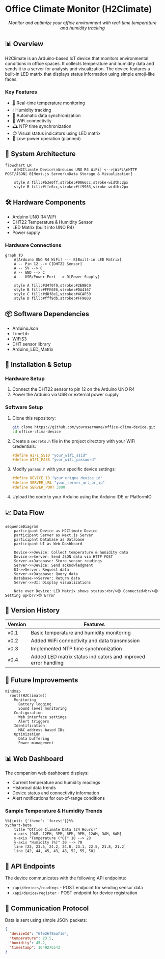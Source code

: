 # Office Climate Monitor (H2Climate)

<div align="center">
  <!-- Image will be added later -->
  <p><em>Monitor and optimize your office environment with real-time temperature and humidity tracking</em></p>
</div>

## 📊 Overview

H2Climate is an Arduino-based IoT device that monitors environmental conditions in office spaces. It collects temperature and humidity data and sends it to a server for analysis and visualization. The device features a built-in LED matrix that displays status information using simple emoji-like faces.

### Key Features

- 🌡️ Real-time temperature monitoring
- 💧 Humidity tracking
- 🔄 Automatic data synchronization
- 📶 WiFi connectivity
- 🕰️ NTP time synchronization
- 😊 Visual status indicators using LED matrix
- 🔋 Low-power operation (planned)

## 📐 System Architecture

```mermaid
flowchart LR
    A[H2Climate Device\nArduino UNO R4 WiFi] <-->|WiFi\nHTTP POST/JSON| B[Next.js Server\nData Storage & Visualization]

    style A fill:#b3e0ff,stroke:#0066cc,stroke-width:2px
    style B fill:#ffe6cc,stroke:#ff9933,stroke-width:2px
```

## 🛠️ Hardware Components

- Arduino UNO R4 WiFi
- DHT22 Temperature & Humidity Sensor
- LED Matrix (built into UNO R4)
- Power supply

### Hardware Connections

```mermaid
graph TD
    A[Arduino UNO R4 WiFi] --- B[Built-in LED Matrix]
    A -- Pin 12 --> C[DHT22 Sensor]
    A -- 5V --> C
    A -- GND --> C
    A -- USB/Power Port --> D[Power Supply]

    style A fill:#d4f0f0,stroke:#2E8BC0
    style B fill:#FFE6E6,stroke:#DA4167
    style C fill:#d8f8e1,stroke:#4CAF50
    style D fill:#fff9db,stroke:#FF9800
```

## 📦 Software Dependencies

- ArduinoJson
- TimeLib
- WiFiS3
- DHT sensor library
- Arduino_LED_Matrix

## 🔧 Installation & Setup

### Hardware Setup

1. Connect the DHT22 sensor to pin 12 on the Arduino UNO R4
2. Power the Arduino via USB or external power supply

### Software Setup

1. Clone this repository:

   ```bash
   git clone https://github.com/yourusername/office-clima-device.git
   cd office-clima-device
   ```

2. Create a `secrets.h` file in the project directory with your WiFi credentials:

   ```cpp
   #define WIFI_SSID "your_wifi_ssid"
   #define WIFI_PASS "your_wifi_password"
   ```

3. Modify `params.h` with your specific device settings:

   ```cpp
   #define DEVICE_ID "your_unique_device_id"
   #define SERVER_URL "your_server_url_or_ip"
   #define SERVER_PORT 3000
   ```

4. Upload the code to your Arduino using the Arduino IDE or PlatformIO

## 📈 Data Flow

```mermaid
sequenceDiagram
    participant Device as H2Climate Device
    participant Server as Next.js Server
    participant Database as Database
    participant UI as Web Dashboard

    Device->>Device: Collect temperature & humidity data
    Device->>Server: Send JSON data via HTTP POST
    Server->>Database: Store sensor readings
    Server->>Device: Send acknowledgment
    UI->>Server: Request data
    Server->>Database: Query data
    Database->>Server: Return data
    Server->>UI: Display visualizations

    Note over Device: LED Matrix shows status:<br/>😊 Connected<br/>😐 Setting up<br/>😟 Error
```

## 🚀 Version History

| Version | Features                                                       |
| ------- | -------------------------------------------------------------- |
| v0.1    | Basic temperature and humidity monitoring                      |
| v0.2    | Added WiFi connectivity and data transmission                  |
| v0.3    | Implemented NTP time synchronization                           |
| v0.4    | Added LED matrix status indicators and improved error handling |

## 📝 Future Improvements

```mermaid
mindmap
  root((H2Climate))
    Monitoring
      Battery logging
      Sound level monitoring
    Configuration
      Web interface settings
      Alert triggers
    Identification
      MAC address based IDs
    Optimization
      Data buffering
      Power management
```

## 📊 Web Dashboard

<!-- Dashboard image will be added later -->

The companion web dashboard displays:

- Current temperature and humidity readings
- Historical data trends
- Device status and connectivity information
- Alert notifications for out-of-range conditions

### Sample Temperature & Humidity Trends

```mermaid
%%{init: {'theme': 'forest'}}%%
xychart-beta
    title "Office Climate Data (24 Hours)"
    x-axis [9AM, 12PM, 3PM, 6PM, 9PM, 12AM, 3AM, 6AM]
    y-axis "Temperature (°C)" 18 --> 28
    y-axis "Humidity (%)" 30 --> 70
    line [22, 23.5, 24.2, 24.8, 23.1, 22.5, 21.8, 21.2]
    line [42, 44, 45, 43, 48, 52, 55, 50]
```

## 📡 API Endpoints

The device communicates with the following API endpoints:

- `/api/devices/readings` - POST endpoint for sending sensor data
- `/api/device/register` - POST endpoint for device registration

## 🔌 Communication Protocol

Data is sent using simple JSON packets:

```json
{
  "deviceId": "6fe26f8eaf1e",
  "temperature": 23.5,
  "humidity": 45.2,
  "timestamp": 1649276543
}
```
